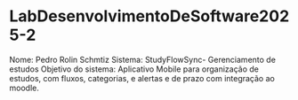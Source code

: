 # LabDesenvolvimentoDeSoftware2025-2
Nome: Pedro Rolin Schmtiz
Sistema: StudyFlowSync- Gerenciamento de estudos
Objetivo do sistema: Aplicativo Mobile para organização de estudos, com fluxos, categorias, e alertas e de prazo com integração ao moodle.
